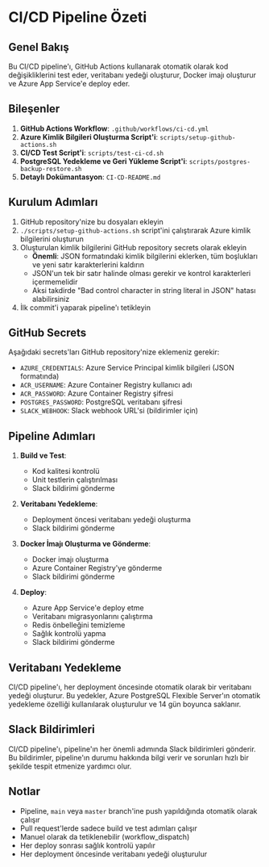 # CI/CD Pipeline Özeti

## Genel Bakış

Bu CI/CD pipeline'ı, GitHub Actions kullanarak otomatik olarak kod değişikliklerini test eder, veritabanı yedeği oluşturur, Docker imajı oluşturur ve Azure App Service'e deploy eder.

## Bileşenler

1. **GitHub Actions Workflow**: `.github/workflows/ci-cd.yml`
2. **Azure Kimlik Bilgileri Oluşturma Script'i**: `scripts/setup-github-actions.sh`
3. **CI/CD Test Script'i**: `scripts/test-ci-cd.sh`
4. **PostgreSQL Yedekleme ve Geri Yükleme Script'i**: `scripts/postgres-backup-restore.sh`
5. **Detaylı Dokümantasyon**: `CI-CD-README.md`

## Kurulum Adımları

1. GitHub repository'nize bu dosyaları ekleyin
2. `./scripts/setup-github-actions.sh` script'ini çalıştırarak Azure kimlik bilgilerini oluşturun
3. Oluşturulan kimlik bilgilerini GitHub repository secrets olarak ekleyin
   - **Önemli**: JSON formatındaki kimlik bilgilerini eklerken, tüm boşlukları ve yeni satır karakterlerini kaldırın
   - JSON'un tek bir satır halinde olması gerekir ve kontrol karakterleri içermemelidir
   - Aksi takdirde "Bad control character in string literal in JSON" hatası alabilirsiniz
4. İlk commit'i yaparak pipeline'ı tetikleyin

## GitHub Secrets

Aşağıdaki secrets'ları GitHub repository'nize eklemeniz gerekir:

- `AZURE_CREDENTIALS`: Azure Service Principal kimlik bilgileri (JSON formatında)
- `ACR_USERNAME`: Azure Container Registry kullanıcı adı
- `ACR_PASSWORD`: Azure Container Registry şifresi
- `POSTGRES_PASSWORD`: PostgreSQL veritabanı şifresi
- `SLACK_WEBHOOK`: Slack webhook URL'si (bildirimler için)

## Pipeline Adımları

1. **Build ve Test**:

   - Kod kalitesi kontrolü
   - Unit testlerin çalıştırılması
   - Slack bildirimi gönderme

2. **Veritabanı Yedekleme**:

   - Deployment öncesi veritabanı yedeği oluşturma
   - Slack bildirimi gönderme

3. **Docker İmajı Oluşturma ve Gönderme**:

   - Docker imajı oluşturma
   - Azure Container Registry'ye gönderme
   - Slack bildirimi gönderme

4. **Deploy**:
   - Azure App Service'e deploy etme
   - Veritabanı migrasyonlarını çalıştırma
   - Redis önbelleğini temizleme
   - Sağlık kontrolü yapma
   - Slack bildirimi gönderme

## Veritabanı Yedekleme

CI/CD pipeline'ı, her deployment öncesinde otomatik olarak bir veritabanı yedeği oluşturur. Bu yedekler, Azure PostgreSQL Flexible Server'ın otomatik yedekleme özelliği kullanılarak oluşturulur ve 14 gün boyunca saklanır.

## Slack Bildirimleri

CI/CD pipeline'ı, pipeline'ın her önemli adımında Slack bildirimleri gönderir. Bu bildirimler, pipeline'ın durumu hakkında bilgi verir ve sorunları hızlı bir şekilde tespit etmenize yardımcı olur.

## Notlar

- Pipeline, `main` veya `master` branch'ine push yapıldığında otomatik olarak çalışır
- Pull request'lerde sadece build ve test adımları çalışır
- Manuel olarak da tetiklenebilir (workflow_dispatch)
- Her deploy sonrası sağlık kontrolü yapılır
- Her deployment öncesinde veritabanı yedeği oluşturulur
